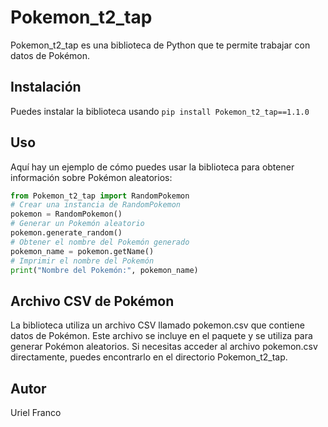 # Pokemon_t2_tap
Pokemon_t2_tap es una biblioteca de Python que te permite trabajar con datos de Pokémon.
## Instalación
Puedes instalar la biblioteca usando `pip install Pokemon_t2_tap==1.1.0`
## Uso
Aquí hay un ejemplo de cómo puedes usar la biblioteca para obtener información sobre Pokémon aleatorios:
```python
from Pokemon_t2_tap import RandomPokemon
# Crear una instancia de RandomPokemon
pokemon = RandomPokemon()
# Generar un Pokemón aleatorio
pokemon.generate_random()
# Obtener el nombre del Pokemón generado
pokemon_name = pokemon.getName()
# Imprimir el nombre del Pokemón
print("Nombre del Pokemón:", pokemon_name)
```
## Archivo CSV de Pokémon
La biblioteca utiliza un archivo CSV llamado pokemon.csv que contiene datos de Pokémon. Este archivo se incluye en el paquete y se utiliza para generar Pokémon aleatorios. Si 
necesitas acceder al archivo pokemon.csv directamente, puedes encontrarlo en el directorio Pokemon_t2_tap.
## Autor
Uriel Franco